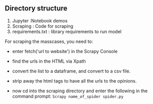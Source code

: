 
## Directory structure

1. Jupyter :Notebook demos
2. Scraping : Code for scraping
3. requirements.txt : library requirements to run model

For scraping the masscases, you need to:
- enter fetch('url to website') in the Scrapy Console
- find the urls in the HTML via Xpath
- convert the list to a dataframe, and convert to a csv file.
- strip away the html tags to have all the urls to the opinions.

- now cd into the scraping directory and enter the following in the command prompt: `Scrapy name_of_spider spider.py`
